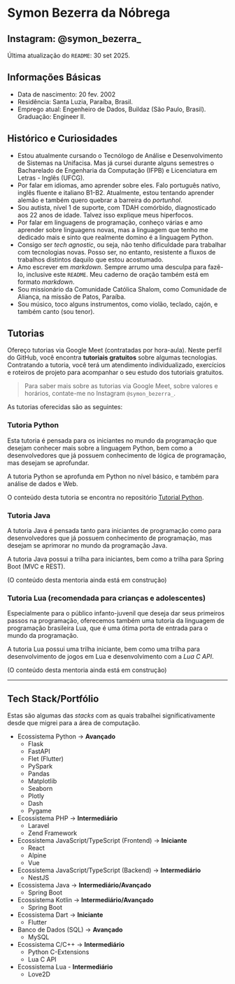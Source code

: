 # Symon Bezerra da Nóbrega
## Instagram: @symon_bezerra_

Última atualização do `README`: 30 set 2025.

## Informações Básicas

- Data de nascimento: 20 fev. 2002
- Residência: Santa Luzia, Paraíba, Brasil.
- Emprego atual: Engenheiro de Dados, Buildaz (São Paulo, Brasil). Graduação: Engineer II.

## Histórico e Curiosidades

- Estou atualmente cursando o Tecnólogo de Análise e Desenvolvimento de Sistemas na Unifacisa. Mas já cursei durante alguns semestres o Bacharelado de Engenharia da Computação (IFPB) e Licenciatura em Letras - Inglês (UFCG).
- Por falar em idiomas, amo aprender sobre eles. Falo português nativo, inglês fluente e italiano B1-B2. Atualmente, estou tentando aprender alemão e também quero quebrar a barreira do *portunhol*.
- Sou autista, nível 1 de suporte, com TDAH comórbido, diagnosticado aos 22 anos de idade. Talvez isso explique meus hiperfocos.
- Por falar em linguagens de programação, conheço várias e amo aprender sobre linguagens novas, mas a linguagem que tenho me dedicado mais e sinto que realmente domino é a linguagem Python.
- Consigo ser *tech agnostic*, ou seja, não tenho dificuldade para trabalhar com tecnologias novas. Posso ser, no entanto, resistente a fluxos de trabalhos distintos daquilo que estou acostumado.
- Amo escrever em *markdown*. Sempre arrumo uma desculpa para fazê-lo, inclusive este `README`. Meu caderno de oração também está em formato *markdown*.
- Sou missionário da Comunidade Católica Shalom, como Comunidade de Aliança, na missão de Patos, Paraíba.
- Sou músico, toco alguns instrumentos, como violão, teclado, cajón, e também canto (sou tenor).

## Tutorias

Ofereço tutorias via Google Meet (contratadas por hora-aula). Neste perfil do GitHub, você encontra **tutoriais gratuitos** sobre algumas tecnologias. Contratando a tutoria, você terá um atendimento individualizado, exercícios e roteiros de projeto para acompanhar o seu estudo dos tutoriais gratuitos.

> Para saber mais sobre as tutorias via Google Meet, sobre valores e horários, contate-me no Instagram `@symon_bezerra_`.

As tutorias oferecidas são as seguintes:

### Tutoria Python

Esta tutoria é pensada para os iniciantes no mundo da programação que desejam conhecer mais sobre a linguagem Python, bem como a desenvolvedores que já possuem conhecimento de lógica de programação, mas desejam se aprofundar.

A tutoria Python se aprofunda em Python no nível básico, e também para análise de dados e Web.

O conteúdo desta tutoria se encontra no repositório [Tutorial Python](https://github.com/SymonBezerra/tutorial-python).

### Tutoria Java

A tutoria Java é pensada tanto para iniciantes de programação como para desenvolvedores que já possuem conhecimento de programação, mas desejam se aprimorar no mundo da programação Java.

A tutoria Java possui a trilha para iniciantes, bem como a trilha para Spring Boot (MVC e REST).

(O conteúdo desta mentoria ainda está em construção)

### Tutoria Lua (recomendada para crianças e adolescentes)

Especialmente para o público infanto-juvenil que deseja dar seus primeiros passos na programação, oferecemos também uma tutoria da linguagem de programação brasileira Lua, que é uma ótima porta de entrada para o mundo da programação.

A tutoria Lua possui uma trilha iniciante, bem como uma trilha para desenvolvimento de jogos em Lua e desenvolvimento com a *Lua C API*.

(O conteúdo desta mentoria ainda está em construção)

<hr>

## Tech Stack/Portfólio

Estas são algumas das *stacks* com as quais trabalhei significativamente desde que migrei para a área de computação.

- Ecossistema Python → **Avançado**
    + Flask
    + FastAPI
    + Flet (Flutter)
    + PySpark
    + Pandas
    + Matplotlib
    + Seaborn
    + Plotly
    + Dash
    + Pygame
- Ecossistema PHP → **Intermediário**
    + Laravel
    + Zend Framework
- Ecossistema JavaScript/TypeScript (Frontend) → **Iniciante**
    + React
    + Alpine
    + Vue
- Ecossistema JavaScript/TypeScript (Backend) → **Intermediário**
    + NestJS
- Ecossistema Java → **Intermediário/Avançado**
    + Spring Boot
- Ecossistema Kotlin → **Intermediário/Avançado**
    + Spring Boot
- Ecossistema Dart → **Iniciante**
    + Flutter
- Banco de Dados (SQL) → **Avançado**
    + MySQL
- Ecossistema C/C++ → **Intermediário**
    + Python C-Extensions
    + Lua C API
- Ecossistema Lua - **Intermediário**
    + Love2D